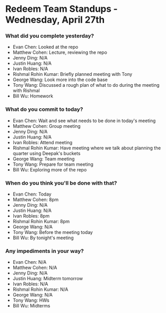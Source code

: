 # Redeem Team Standups - Wednesday, April 27th

### What did you complete yesterday?
- Evan Chen: Looked at the repo
- Matthew Cohen: Lecture, reviewing the repo
- Jenny Ding: N/A
- Justin Huang: N/A
- Ivan Robles: N/A
- Rishmal Rohin Kumar: Briefly planned meeting with Tony
- George Wang: Look more into the code base
- Tony Wang: Discussed a rough plan of what to do during the meeting with Rishmal
- Bill Wu: Homework

### What do you commit to today?
- Evan Chen: Wait and see what needs to be done in today's meeting
- Matthew Cohen: Group meeting
- Jenny Ding: N/A
- Justin Huang: N/A
- Ivan Robles: Attend meeting
- Rishmal Rohin Kumar: Have meeting where we talk about planning the quarter using Deepak's buckets
- George Wang: Team meeting
- Tony Wang: Prepare for team meeting
- Bill Wu: Exploring more of the repo

### When do you think you'll be done with that?
- Evan Chen: Today
- Matthew Cohen: 8pm
- Jenny Ding: N/A
- Justin Huang: N/A
- Ivan Robles: 8pm
- Rishmal Rohin Kumar: 8pm
- George Wang: N/A
- Tony Wang: Before the meeting today
- Bill Wu: By tonight's meeting

### Any impediments in your way?
- Evan Chen: N/A
- Matthew Cohen: N/A
- Jenny Ding: N/A
- Justin Huang: Midterm tomorrow
- Ivan Robles: N/A
- Rishmal Rohin Kumar: N/A
- George Wang: N/A
- Tony Wang: HWs
- Bill Wu: Midterms